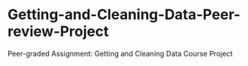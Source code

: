 # Getting-and-Cleaning-Data-Peer-review-Project
Peer-graded Assignment: Getting and Cleaning Data Course Project
